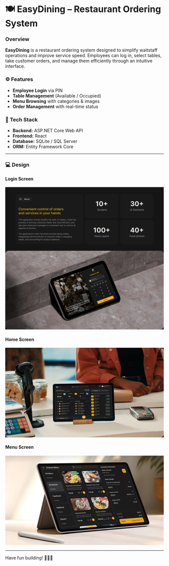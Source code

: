 # 🍽️ EasyDining – Restaurant Ordering System
### Overview
**EasyDining** is a restaurant ordering system designed to simplify waitstaff operations and improve service speed.
Employees can log in, select tables, take customer orders, and manage them efficiently through an intuitive interface.

### ⚙ Features

- **Employee Login** via PIN
- **Table Management** (Available / Occupied)
- **Menu Browsing** with categories & images
- **Order Management** with real-time status

### 🧩 Tech Stack

* **Backend:** ASP.NET Core Web API
* **Frontend:** React
* **Database:** SQLite / SQL Server
* **ORM:** Entity Framework Core
---

### 💻 Design
#### Login Screen
![Employee Login](https://raw.githubusercontent.com/vinhphuphan/EasyDining/refs/heads/main/design/dark/Employee-login.png)

#### Home Screen

![Home Screen](https://github.com/vinhphuphan/EasyDining/blob/main/design/dark/home-screen.png)

#### Menu Screen

![Menu Screen](https://raw.githubusercontent.com/vinhphuphan/EasyDining/refs/heads/main/design/dark/menu-screen.png)

---
Have fun building! 🚀🚀🚀
